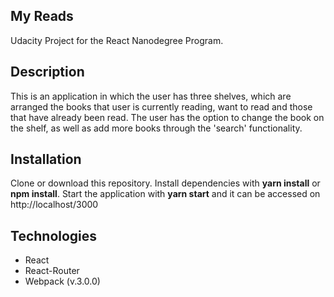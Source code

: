## My Reads

Udacity Project for the React Nanodegree Program.

## Description

This is an application in which the user has three shelves, which are arranged the books that user is currently reading, want to read and those that have already been read. The user has the option to change the book on the shelf, as well as add more books through the 'search' functionality.

## Installation

Clone or download this repository. Install dependencies with <b>yarn install</b> or <b>npm install</b>. 
Start the application with <b>yarn start</b> and it can be accessed on http://localhost/3000

## Technologies

* React
* React-Router
* Webpack (v.3.0.0)
